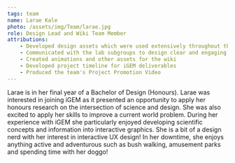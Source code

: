 ```yaml
---
tags: team
name: Larae Kale
photo: /assets/img/Team/larae.jpg
role: Design Lead and Wiki Team Member
attributions:
    - Developed design assets which were used extensively throughout the project, including in presentations and throughout the wiki
    - Communicated with the lab subgroups to design clear and engaging visual aids to scientific topics
    - Created animations and other assets for the wiki
    - Developed project timeline for iGEM deliverables
    - Produced the team's Project Promotion Video
---
```

Larae is in her final year of a Bachelor of Design (Honours). Larae was interested in joining iGEM as it presented an opportunity to apply her honours research on the intersection of science and design. She was also excited to apply her skills to improve a current world problem. During her experience with iGEM she particularly enjoyed developing scientific concepts and information into interactive graphics. She is a bit of a design nerd with her interest in interactive UX design! In her downtime, she enjoys anything active and adventurous such as bush walking, amusement parks and spending time with her doggo!